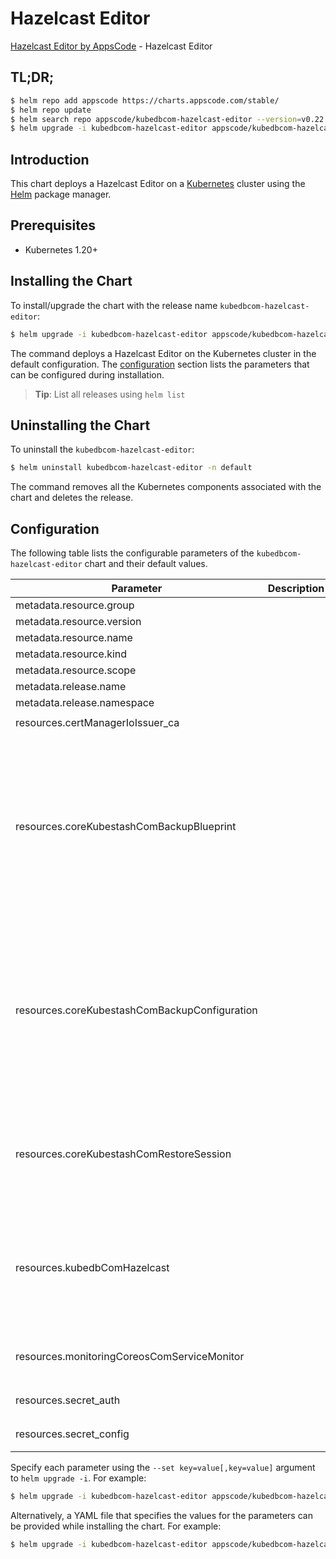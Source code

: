 # Hazelcast Editor

[Hazelcast Editor by AppsCode](https://appscode.com) - Hazelcast Editor

## TL;DR;

```bash
$ helm repo add appscode https://charts.appscode.com/stable/
$ helm repo update
$ helm search repo appscode/kubedbcom-hazelcast-editor --version=v0.22.0
$ helm upgrade -i kubedbcom-hazelcast-editor appscode/kubedbcom-hazelcast-editor -n default --create-namespace --version=v0.22.0
```

## Introduction

This chart deploys a Hazelcast Editor on a [Kubernetes](http://kubernetes.io) cluster using the [Helm](https://helm.sh) package manager.

## Prerequisites

- Kubernetes 1.20+

## Installing the Chart

To install/upgrade the chart with the release name `kubedbcom-hazelcast-editor`:

```bash
$ helm upgrade -i kubedbcom-hazelcast-editor appscode/kubedbcom-hazelcast-editor -n default --create-namespace --version=v0.22.0
```

The command deploys a Hazelcast Editor on the Kubernetes cluster in the default configuration. The [configuration](#configuration) section lists the parameters that can be configured during installation.

> **Tip**: List all releases using `helm list`

## Uninstalling the Chart

To uninstall the `kubedbcom-hazelcast-editor`:

```bash
$ helm uninstall kubedbcom-hazelcast-editor -n default
```

The command removes all the Kubernetes components associated with the chart and deletes the release.

## Configuration

The following table lists the configurable parameters of the `kubedbcom-hazelcast-editor` chart and their default values.

|                   Parameter                   | Description |                                                                                                                                                                                                                                                                                                                                                                                                                                                                                                                                                                                                                                                                                                              Default                                                                                                                                                                                                                                                                                                                                                                                                                                                                                                                                                                                                                                                                                                               |
|-----------------------------------------------|-------------|------------------------------------------------------------------------------------------------------------------------------------------------------------------------------------------------------------------------------------------------------------------------------------------------------------------------------------------------------------------------------------------------------------------------------------------------------------------------------------------------------------------------------------------------------------------------------------------------------------------------------------------------------------------------------------------------------------------------------------------------------------------------------------------------------------------------------------------------------------------------------------------------------------------------------------------------------------------------------------------------------------------------------------------------------------------------------------------------------------------------------------------------------------------------------------------------------------------------------------------------------------------------------------------------------------------------------------------------------------------------------------------------------------------------------------|
| metadata.resource.group                       |             | <code>kubedb.com</code>                                                                                                                                                                                                                                                                                                                                                                                                                                                                                                                                                                                                                                                                                                                                                                                                                                                                                                                                                                                                                                                                                                                                                                                                                                                                                                                                                                                                            |
| metadata.resource.version                     |             | <code>v1alpha2</code>                                                                                                                                                                                                                                                                                                                                                                                                                                                                                                                                                                                                                                                                                                                                                                                                                                                                                                                                                                                                                                                                                                                                                                                                                                                                                                                                                                                                              |
| metadata.resource.name                        |             | <code>hazelcasts</code>                                                                                                                                                                                                                                                                                                                                                                                                                                                                                                                                                                                                                                                                                                                                                                                                                                                                                                                                                                                                                                                                                                                                                                                                                                                                                                                                                                                                            |
| metadata.resource.kind                        |             | <code>Hazelcast</code>                                                                                                                                                                                                                                                                                                                                                                                                                                                                                                                                                                                                                                                                                                                                                                                                                                                                                                                                                                                                                                                                                                                                                                                                                                                                                                                                                                                                             |
| metadata.resource.scope                       |             | <code>Namespaced</code>                                                                                                                                                                                                                                                                                                                                                                                                                                                                                                                                                                                                                                                                                                                                                                                                                                                                                                                                                                                                                                                                                                                                                                                                                                                                                                                                                                                                            |
| metadata.release.name                         |             | <code>RELEASE-NAME</code>                                                                                                                                                                                                                                                                                                                                                                                                                                                                                                                                                                                                                                                                                                                                                                                                                                                                                                                                                                                                                                                                                                                                                                                                                                                                                                                                                                                                          |
| metadata.release.namespace                    |             | <code>default</code>                                                                                                                                                                                                                                                                                                                                                                                                                                                                                                                                                                                                                                                                                                                                                                                                                                                                                                                                                                                                                                                                                                                                                                                                                                                                                                                                                                                                               |
| resources.certManagerIoIssuer_ca              |             | <code>{"apiVersion":"cert-manager.io/v1","kind":"Issuer","metadata":{"name":"hazelcast-ca","namespace":"demo"},"spec":{"ca":{"secretName":"hazelcast-ca"}}}</code>                                                                                                                                                                                                                                                                                                                                                                                                                                                                                                                                                                                                                                                                                                                                                                                                                                                                                                                                                                                                                                                                                                                                                                                                                                                                 |
| resources.coreKubestashComBackupBlueprint     |             | <code>{"apiVersion":"core.kubestash.com/v1alpha1","kind":"BackupBlueprint","metadata":{"name":"hazelcast","namespace":"demo"},"spec":{"backupConfigurationTemplate":{"backends":[{"name":"hazelcast-backend","retentionPolicy":{"name":"hazelcast-retention-policy","namespace":"demo"},"storageRef":{"name":"hazelcast-storage","namespace":"demo"}}],"sessions":[{"addon":{"jobTemplate":{"spec":{"containerSecurityContext":{"allowPrivilegeEscalation":false,"capabilities":{"drop":["ALL"]},"runAsGroup":0,"runAsNonRoot":true,"runAsUser":999,"seccompProfile":{"type":"RuntimeDefault"}},"nodeSelector":{"kubernetes.io/os":"linux"}}},"name":"hazelcast-addon","tasks":[{"name":"logical-backup"}]},"name":"hazelcast-frequent-backup","repositories":[{"backend":"hazelcast-backend","directory":"/mongo-repo","encryptionSecret":{"name":"hazelcast-encryption-secret","namespace":"demo"},"name":"hazelcast-repo"}],"scheduler":{"failedJobsHistoryLimit":4,"jobTemplate":{"backoffLimit":2,"template":{"spec":{"containerSecurityContext":{"allowPrivilegeEscalation":false,"capabilities":{"drop":["ALL"]},"runAsGroup":0,"runAsNonRoot":true,"runAsUser":999,"seccompProfile":{"type":"RuntimeDefault"}},"nodeSelector":{"kubernetes.io/os":"linux"}}}},"schedule":"0 */2 * * *","successfulJobsHistoryLimit":2},"sessionHistoryLimit":3}]},"usagePolicy":{"allowedNamespaces":{"from":"Same"}}}}</code>             |
| resources.coreKubestashComBackupConfiguration |             | <code>{"apiVersion":"core.kubestash.com/v1alpha1","kind":"BackupConfiguration","metadata":{"name":"hazelcast","namespace":"demo"},"spec":{"backends":[{"name":"hazelcast-backend","retentionPolicy":{"name":"hazelcast-retention-policy","namespace":"demo"},"storageRef":{"name":"hazelcast-storage","namespace":"demo"}}],"sessions":[{"addon":{"jobTemplate":{"spec":{"containerSecurityContext":{"allowPrivilegeEscalation":false,"capabilities":{"drop":["ALL"]},"runAsGroup":0,"runAsNonRoot":true,"runAsUser":999,"seccompProfile":{"type":"RuntimeDefault"}},"nodeSelector":{"kubernetes.io/os":"linux"}}},"name":"hazelcast-addon","tasks":[{"name":"logical-backup"}]},"name":"hazelcast-frequent-backup","repositories":[{"backend":"hazelcast-backend","directory":"/mongo-repo","encryptionSecret":{"name":"hazelcast-encryption-secret","namespace":"demo"},"name":"hazelcast-repo"}],"scheduler":{"failedJobsHistoryLimit":4,"jobTemplate":{"backoffLimit":2,"template":{"spec":{"containerSecurityContext":{"allowPrivilegeEscalation":false,"capabilities":{"drop":["ALL"]},"runAsGroup":0,"runAsNonRoot":true,"runAsUser":999,"seccompProfile":{"type":"RuntimeDefault"}},"nodeSelector":{"kubernetes.io/os":"linux"}}}},"schedule":"0 */2 * * *","successfulJobsHistoryLimit":2},"sessionHistoryLimit":3}],"target":{"apiGroup":"kubedb.com","kind":"Hazelcast","name":"hazelcast","namespace":"demo"}}}</code> |
| resources.coreKubestashComRestoreSession      |             | <code>{"apiVersion":"core.kubestash.com/v1alpha1","kind":"RestoreSession","metadata":{"name":"hazelcast","namespace":"demo"},"spec":{"addon":{"containerRuntimeSettings":{"securityContext":{"allowPrivilegeEscalation":false,"capabilities":{"drop":["ALL"]},"runAsGroup":0,"runAsNonRoot":true,"runAsUser":999,"seccompProfile":{"type":"RuntimeDefault"}}},"jobTemplate":{"spec":{"nodeSelector":{"kubernetes.io/os":"linux"},"securityContext":{"runAsGroup":0,"runAsUser":999}}},"name":"hazelcast-addon","tasks":[{"name":"logical-backup-restore"}]},"dataSource":{"encryptionSecret":{"name":"hazelcast-encryption-secret","namespace":"demo"},"repository":"hazelcast-repo","snapshot":"latest"},"target":{"apiGroup":"kubedb.com","kind":"Hazelcast","name":"hazelcast","namespace":"demo"}}}</code>                                                                                                                                                                                                                                                                                                                                                                                                                                                                                                                                                                                                                     |
| resources.kubedbComHazelcast                  |             | <code>{"apiVersion":"kubedb.com/v1alpha2","kind":"Hazelcast","metadata":{"name":"hazelcast","namespace":"hazelcast"},"spec":{"deletionPolicy":"Halt","podTemplate":{"spec":{"containers":[{"name":"hazelcast","resources":{"requests":{"cpu":"700m","memory":"1200Mi"}}}],"nodeSelector":{"app":"kubedb","component":"hazelcast-database","instance":"hazelcast"},"tolerations":[{"effect":"NoSchedule","key":"app","operator":"Equal","value":"kubedb"},{"effect":"NoSchedule","key":"instance","operator":"Equal","value":"hazelcast"},{"effect":"NoSchedule","key":"component","operator":"Equal","value":"hazelcast-database"},{"effect":"NoSchedule","key":"nodepool_type","operator":"Equal","value":"n2-standard-2"}]}},"replicas":3,"serviceTemplates":[{"alias":"primary","spec":{"type":"LoadBalancer"}}],"storage":{"accessModes":["ReadWriteOnce"],"resources":{"requests":{"storage":"100Mi"}}},"version":"3.8.3"}}</code>                                                                                                                                                                                                                                                                                                                                                                                                                                                                                            |
| resources.monitoringCoreosComServiceMonitor   |             | <code>{"apiVersion":"monitoring.coreos.com/v1","kind":"ServiceMonitor","metadata":{"name":"hazelcast","namespace":"demo"},"spec":{"endpoints":[{"honorLabels":true,"interval":"30s","path":"/metrics","port":"metrics"}],"namespaceSelector":{"matchNames":["demo"]},"selector":{"matchLabels":{"app.kubernetes.io/instance":"hazelcast","app.kubernetes.io/name":"hazelcasts.kubedb.com"}}}}</code>                                                                                                                                                                                                                                                                                                                                                                                                                                                                                                                                                                                                                                                                                                                                                                                                                                                                                                                                                                                                                               |
| resources.secret_auth                         |             | <code>{"apiVersion":"v1","kind":"Secret","metadata":{"name":"hazelcast-auth","namespace":"demo"},"stringData":{"password":"thisIs1StrongPassword","username":"root"},"type":"Opaque"}</code>                                                                                                                                                                                                                                                                                                                                                                                                                                                                                                                                                                                                                                                                                                                                                                                                                                                                                                                                                                                                                                                                                                                                                                                                                                       |
| resources.secret_config                       |             | <code>{"apiVersion":"v1","kind":"Secret","metadata":{"name":"hazelcast-config","namespace":"demo"},"stringData":{"hazelcast.cnf":"[mysqld]\nmax_connections = 200\nread_buffer_size = 1048576\n"},"type":"Opaque"}</code>                                                                                                                                                                                                                                                                                                                                                                                                                                                                                                                                                                                                                                                                                                                                                                                                                                                                                                                                                                                                                                                                                                                                                                                                          |


Specify each parameter using the `--set key=value[,key=value]` argument to `helm upgrade -i`. For example:

```bash
$ helm upgrade -i kubedbcom-hazelcast-editor appscode/kubedbcom-hazelcast-editor -n default --create-namespace --version=v0.22.0 --set metadata.resource.group=kubedb.com
```

Alternatively, a YAML file that specifies the values for the parameters can be provided while
installing the chart. For example:

```bash
$ helm upgrade -i kubedbcom-hazelcast-editor appscode/kubedbcom-hazelcast-editor -n default --create-namespace --version=v0.22.0 --values values.yaml
```

